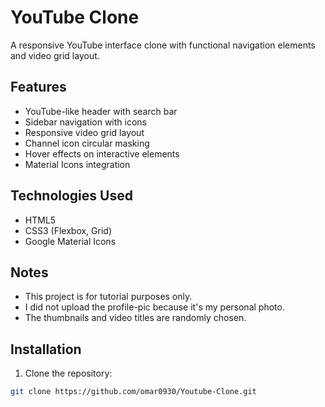 # YouTube Clone

A responsive YouTube interface clone with functional navigation elements and video grid layout.


## Features
- YouTube-like header with search bar
- Sidebar navigation with icons
- Responsive video grid layout
- Channel icon circular masking
- Hover effects on interactive elements
- Material Icons integration

## Technologies Used
- HTML5
- CSS3 (Flexbox, Grid)
- Google Material Icons

## Notes
- This project is for tutorial purposes only.
- I did not upload the profile-pic because it's my personal photo.
- The thumbnails and video titles are randomly chosen.

## Installation
1. Clone the repository:
```bash
git clone https://github.com/omar0930/Youtube-Clone.git
